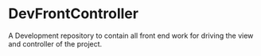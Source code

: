 # DevFrontController
A Development repository to contain all front end work for driving the view and controller of the project.
